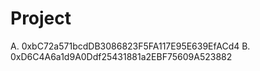 # Project

A. 0xbC72a571bcdDB3086823F5FA117E95E639EfACd4
B. 0xD6C4A6a1d9A0Ddf25431881a2EBF75609A523882
